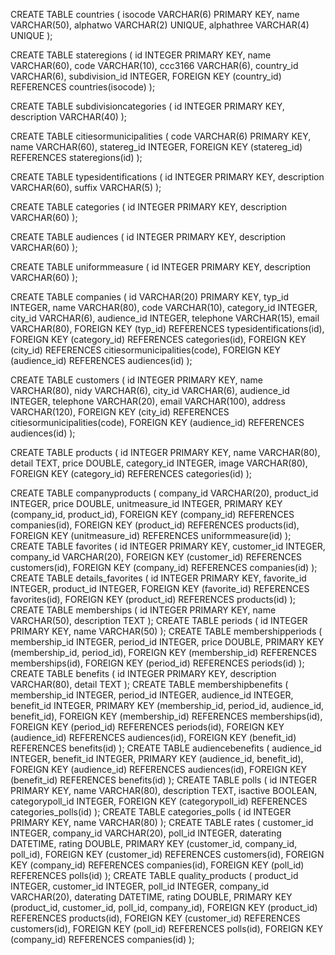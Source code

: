 CREATE TABLE countries (
    isocode VARCHAR(6) PRIMARY KEY,
    name VARCHAR(50),
    alphatwo VARCHAR(2) UNIQUE,
    alphathree VARCHAR(4) UNIQUE
);


CREATE TABLE stateregions (
    id INTEGER PRIMARY KEY,
    name VARCHAR(60),
    code VARCHAR(10),
    ccc3166 VARCHAR(6),
    country_id VARCHAR(6),
    subdivision_id INTEGER,
    FOREIGN KEY (country_id) REFERENCES countries(isocode)
);

CREATE TABLE subdivisioncategories (
    id INTEGER PRIMARY KEY,
    description VARCHAR(40)
);


CREATE TABLE citiesormunicipalities (
    code VARCHAR(6) PRIMARY KEY,
    name VARCHAR(60),
    statereg_id INTEGER,
    FOREIGN KEY (statereg_id) REFERENCES stateregions(id)
);


CREATE TABLE typesidentifications (
    id INTEGER PRIMARY KEY,
    description VARCHAR(60),
    suffix VARCHAR(5)
);

CREATE TABLE categories (
    id INTEGER PRIMARY KEY,
    description VARCHAR(60)
);


CREATE TABLE audiences (
    id INTEGER PRIMARY KEY,
    description VARCHAR(60)
);

CREATE TABLE uniformmeasure (
    id INTEGER PRIMARY KEY,
    description VARCHAR(60)
);


CREATE TABLE companies (
    id VARCHAR(20) PRIMARY KEY,
    typ_id INTEGER,
    name VARCHAR(80),
    code VARCHAR(10),
    category_id INTEGER,
    city_id VARCHAR(6),
    audience_id INTEGER,
    telephone VARCHAR(15),
    email VARCHAR(80),
    FOREIGN KEY (typ_id) REFERENCES typesidentifications(id),
    FOREIGN KEY (category_id) REFERENCES categories(id),
    FOREIGN KEY (city_id) REFERENCES citiesormunicipalities(code),
    FOREIGN KEY (audience_id) REFERENCES audiences(id)
);


CREATE TABLE customers (
    id INTEGER PRIMARY KEY,
    name VARCHAR(80),
    nidy VARCHAR(6),
    city_id VARCHAR(6),
    audience_id INTEGER,
    telephone VARCHAR(20),
    email VARCHAR(100),
    address VARCHAR(120),
    FOREIGN KEY (city_id) REFERENCES citiesormunicipalities(code),
    FOREIGN KEY (audience_id) REFERENCES audiences(id)
);

CREATE TABLE products (
    id INTEGER PRIMARY KEY,
    name VARCHAR(80),
    detail TEXT,
    price DOUBLE,
    category_id INTEGER,
    image VARCHAR(80),
    FOREIGN KEY (category_id) REFERENCES categories(id)
);


CREATE TABLE companyproducts (
    company_id VARCHAR(20),
    product_id INTEGER,
    price DOUBLE,
    unitmeasure_id INTEGER,
    PRIMARY KEY (company_id, product_id),
    FOREIGN KEY (company_id) REFERENCES companies(id),
    FOREIGN KEY (product_id) REFERENCES products(id),
    FOREIGN KEY (unitmeasure_id) REFERENCES uniformmeasure(id)
);
CREATE TABLE favorites (
    id INTEGER PRIMARY KEY,
    customer_id INTEGER,
    company_id VARCHAR(20),
    FOREIGN KEY (customer_id) REFERENCES customers(id),
    FOREIGN KEY (company_id) REFERENCES companies(id)
);
CREATE TABLE details_favorites (
    id INTEGER PRIMARY KEY,
    favorite_id INTEGER,
    product_id INTEGER,
    FOREIGN KEY (favorite_id) REFERENCES favorites(id),
    FOREIGN KEY (product_id) REFERENCES products(id)
);
CREATE TABLE memberships (
    id INTEGER PRIMARY KEY,
    name VARCHAR(50),
    description TEXT
);
CREATE TABLE periods (
    id INTEGER PRIMARY KEY,
    name VARCHAR(50)
);
CREATE TABLE membershipperiods (
    membership_id INTEGER,
    period_id INTEGER,
    price DOUBLE,
    PRIMARY KEY (membership_id, period_id),
    FOREIGN KEY (membership_id) REFERENCES memberships(id),
    FOREIGN KEY (period_id) REFERENCES periods(id)
);
CREATE TABLE benefits (
    id INTEGER PRIMARY KEY,
    description VARCHAR(80),
    detail TEXT
);
CREATE TABLE membershipbenefits (
    membership_id INTEGER,
    period_id INTEGER,
    audience_id INTEGER,
    benefit_id INTEGER,
    PRIMARY KEY (membership_id, period_id, audience_id, benefit_id),
    FOREIGN KEY (membership_id) REFERENCES memberships(id),
    FOREIGN KEY (period_id) REFERENCES periods(id),
    FOREIGN KEY (audience_id) REFERENCES audiences(id),
    FOREIGN KEY (benefit_id) REFERENCES benefits(id)
);
CREATE TABLE audiencebenefits (
    audience_id INTEGER,
    benefit_id INTEGER,
    PRIMARY KEY (audience_id, benefit_id),
    FOREIGN KEY (audience_id) REFERENCES audiences(id),
    FOREIGN KEY (benefit_id) REFERENCES benefits(id)
);
CREATE TABLE polls (
    id INTEGER PRIMARY KEY,
    name VARCHAR(80),
    description TEXT,
    isactive BOOLEAN,
    categorypoll_id INTEGER,
    FOREIGN KEY (categorypoll_id) REFERENCES categories_polls(id)
);
CREATE TABLE categories_polls (
    id INTEGER PRIMARY KEY,
    name VARCHAR(80)
);
CREATE TABLE rates (
    customer_id INTEGER,
    company_id VARCHAR(20),
    poll_id INTEGER,
    daterating DATETIME,
    rating DOUBLE,
    PRIMARY KEY (customer_id, company_id, poll_id),
    FOREIGN KEY (customer_id) REFERENCES customers(id),
    FOREIGN KEY (company_id) REFERENCES companies(id),
    FOREIGN KEY (poll_id) REFERENCES polls(id)
);
CREATE TABLE quality_products (
    product_id INTEGER,
    customer_id INTEGER,
    poll_id INTEGER,
    company_id VARCHAR(20),
    daterating DATETIME,
    rating DOUBLE,
    PRIMARY KEY (product_id, customer_id, poll_id, company_id),
    FOREIGN KEY (product_id) REFERENCES products(id),
    FOREIGN KEY (customer_id) REFERENCES customers(id),
    FOREIGN KEY (poll_id) REFERENCES polls(id),
    FOREIGN KEY (company_id) REFERENCES companies(id)
);

